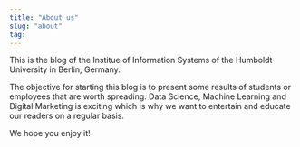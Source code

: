 ```yaml
---
title: "About us"
slug: "about"
tag:
---
```



This is the blog of the Institue of Information Systems of the Humboldt University in Berlin, Germany.


The objective for starting this blog is to present some results of students or employees that are worth spreading. 
Data Science, Machine Learning and Digital Marketing is exciting which is why we want to entertain and educate our readers on a regular basis. 

We hope you enjoy it!